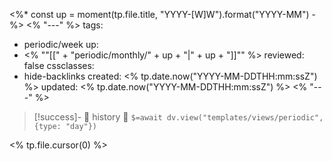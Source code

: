 <%* const up = moment(tp.file.title, "YYYY-[W]W").format("YYYY-MM") -%>
<% "---" %>
tags:
  - periodic/week
up:
  - <% "\"[[" + "periodic/monthly/" + up + "|" + up +  "]]\"" %>
reviewed: false
cssclasses:
  - hide-backlinks
created: <% tp.date.now("YYYY-MM-DDTHH:mm:ssZ") %>
updated: <% tp.date.now("YYYY-MM-DDTHH:mm:ssZ") %>
<% "---" %>

> [!success]- 🔻 history 🔻
> `$=await dv.view("templates/views/periodic", {type: "day"})`

<% tp.file.cursor(0) %>